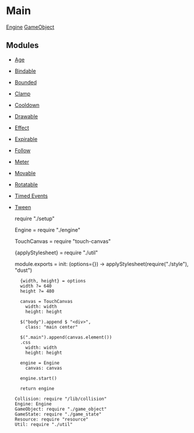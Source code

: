 Main
====

[Engine](./engine)
[GameObject](./game_object)

Modules
-------

- [Age](./modules/age)
- [Bindable](./modules/bindable)
- [Bounded](./modules/bounded)
- [Clamp](./modules/clamp)
- [Cooldown](./modules/cooldown)
- [Drawable](./modules/drawable)
- [Effect](./modules/effect)
- [Expirable](./modules/expirable)
- [Follow](./modules/follow)
- [Meter](./modules/meter)
- [Movable](./modules/movable)
- [Rotatable](./modules/rotatable)
- [Timed Events](./modules/timed_events)
- [Tween](./modules/tween)

    require "./setup"

    Engine = require "./engine"

    TouchCanvas = require "touch-canvas"

    {applyStylesheet} = require "./util"

    module.exports =
      init: (options={}) ->
        applyStylesheet(require("./style"), "dust")

        {width, height} = options
        width ?= 640
        height ?= 480

        canvas = TouchCanvas
          width: width
          height: height

        $("body").append $ "<div>",
          class: "main center"

        $(".main").append(canvas.element())
        .css
          width: width
          height: height

        engine = Engine
          canvas: canvas

        engine.start()

        return engine

      Collision: require "/lib/collision"
      Engine: Engine
      GameObject: require "./game_object"
      GameState: require "./game_state"
      Resource: require "resource"
      Util: require "./util"

